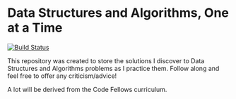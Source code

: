 # Data Structures and Algorithms, One at a Time
[![Build Status](https://travis-ci.com/michaelageorge/one-at-a-time-ds-a.svg?branch=master)](https://travis-ci.com/michaelageorge/one-at-a-time-ds-a)

This repository was created to store the solutions I discover to Data Structures and Algorithms problems as I practice them. Follow along and feel free to offer any criticism/advice!

A lot will be derived from the Code Fellows curriculum.
